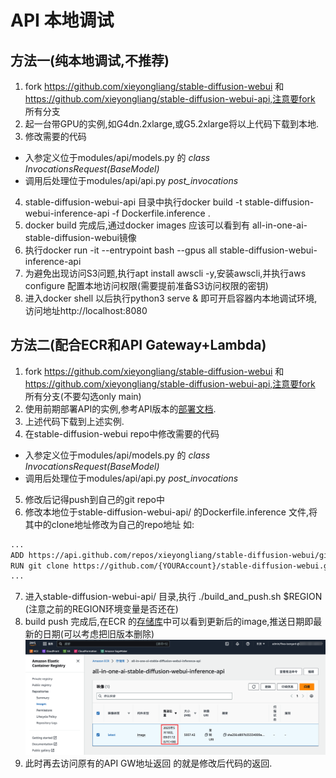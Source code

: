 # API 本地调试
## 方法一(纯本地调试,不推荐)
1. fork https://github.com/xieyongliang/stable-diffusion-webui 和 https://github.com/xieyongliang/stable-diffusion-webui-api,注意要fork 所有分支
2. 起一台带GPU的实例,如G4dn.2xlarge,或G5.2xlarge将以上代码下载到本地.
3. 修改需要的代码
  - 入参定义位于modules/api/models.py 的 *class InvocationsRequest(BaseModel)*
  - 调用后处理位于modules/api/api.py *post_invocations*
4. stable-diffusion-webui-api 目录中执行docker build -t stable-diffusion-webui-inference-api -f Dockerfile.inference . 
5. docker build 完成后,通过docker images 应该可以看到有 all-in-one-ai-stable-diffusion-webui镜像
6. 执行docker run -it --entrypoint bash --gpus all stable-diffusion-webui-inference-api
7. 为避免出现访问S3问题,执行apt install awscli -y,安装awscli,并执行aws configure 配置本地访问权限(需要提前准备S3访问权限的密钥)
8. 进入docker shell 以后执行python3 serve & 即可开启容器内本地调试环境,访问地址http://localhost:8080
## 方法二(配合ECR和API Gateway+Lambda)
1. fork https://github.com/xieyongliang/stable-diffusion-webui 和 https://github.com/xieyongliang/stable-diffusion-webui-api,注意要fork 所有分支(不要勾选only main)
2. 使用前期部署API的实例,参考API版本的[部署文档](https://github.com/brilliantwf/mydemo/blob/main/Allin1AI/%E9%83%A8%E7%BD%B2%E6%89%8B%E5%86%8C/API%E7%89%88%E6%9C%AC/%E9%83%A8%E7%BD%B2%E6%96%87%E6%A1%A3.md).
3. 上述代码下载到上述实例.
4. 在stable-diffusion-webui repo中修改需要的代码
  - 入参定义位于modules/api/models.py 的 *class InvocationsRequest(BaseModel)*
  - 调用后处理位于modules/api/api.py *post_invocations*
5. 修改后记得push到自己的git repo中
6. 修改本地位于stable-diffusion-webui-api/ 的Dockerfile.inference 文件,将其中的clone地址修改为自己的repo地址 如:


```sh
...
ADD https://api.github.com/repos/xieyongliang/stable-diffusion-webui/git/refs/heads/api webui.version.json
RUN git clone https://github.com/{YOURAccount}/stable-diffusion-webui.git /opt/ml/code -b api
...
```
7. 进入stable-diffusion-webui-api/ 目录,执行 ./build_and_push.sh  $REGION (注意之前的REGION环境变量是否还在)
8. build push 完成后,在ECR 的[存储库](https://ap-northeast-1.console.aws.amazon.com/ecr/repositories?region=ap-northeast-1)中可以看到更新后的image,推送日期即最新的日期(可以考虑把旧版本删除)
![](img/res/1.png)
9. 此时再去访问原有的API GW地址返回 的就是修改后代码的返回.

